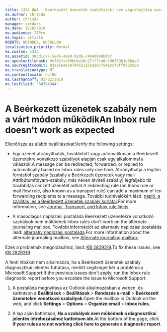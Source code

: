 ```yaml
---
title: 1332 OWA - Beérkezett üzenetek szabály(ok) nem végrehajtása postafiókhoz
ms.author: chrisda
author: chrisda
manager: serdars
ms.date: 12/8/2018
ms.audience: ITPro
ms.topic: article
ROBOTS: NOINDEX, NOFOLLOW
localization_priority: Normal
ms.custom: 1332
ms.assetid: 383d1c77-5e4b-4a69-92d6-c404d890b6b7
ms.openlocfilehash: 9e782faa59bb9a16c271f7c46c79635961e88aed
ms.sourcegitcommit: 03a156a9c9740521155a30775492c7dff0982588
ms.translationtype: MT
ms.contentlocale: hu-HU
ms.lasthandoff: 03/22/2019
ms.locfileid: "30784344"
---
```

# <a name="an-inbox-rule-doesnt-work-as-expected"></a><span data-ttu-id="2e73c-102">A Beérkezett üzenetek szabály nem a várt módon működik</span><span class="sxs-lookup"><span data-stu-id="2e73c-102">An Inbox rule doesn't work as expected</span></span>

<span data-ttu-id="2e73c-103">Ellenőrizze az alábbi beállításokat:</span><span class="sxs-lookup"><span data-stu-id="2e73c-103">Verify the following settings:</span></span>
  
- <span data-ttu-id="2e73c-104">Egy üzenet átirányíthatók, továbbított vagy automatikusan a Beérkezett üzenetekre vonatkozó szabályok alapján csak egy alkalommal a válaszok.</span><span class="sxs-lookup"><span data-stu-id="2e73c-104">A message can be redirected, forwarded, or replied to automatically based on Inbox rules only one time.</span></span> <span data-ttu-id="2e73c-105">Átirányíthatja a legitim forrásból szabály (szabály a Beérkezett üzenetek vagy mail Attribútumfolyam-szabály, más néven átviteli szabály) legfeljebb tíz továbbítás címzett üzenetet adhat.</span><span class="sxs-lookup"><span data-stu-id="2e73c-105">A redirecting rule (an Inbox rule or mail flow rule, also known as a transport rule) can add a maximum of ten forwarding recipients to a message.</span></span> <span data-ttu-id="2e73c-106">További tudnivalókért lásd: [napló, a szállítás, és a Beérkezett üzenetek szabály korlátai](https://docs.microsoft.com/office365/servicedescriptions/exchange-online-service-description/exchange-online-limits).</span><span class="sxs-lookup"><span data-stu-id="2e73c-106">For more information, see [Journal, Transport, and Inbox rule limits](https://docs.microsoft.com/office365/servicedescriptions/exchange-online-service-description/exchange-online-limits).</span></span>
    
- <span data-ttu-id="2e73c-107">A másodlagos naplózási postaláda Beérkezett üzenetekre vonatkozó szabályok nem működnek.</span><span class="sxs-lookup"><span data-stu-id="2e73c-107">Inbox rules don't work on the alternate journaling mailbox.</span></span> <span data-ttu-id="2e73c-108">További információt az alternatív naplózási postaláda lásd: [alternatív naplózási postaláda](https://docs.microsoft.com/Exchange/security-and-compliance/journaling/journaling#alternate-journaling-mailbox).</span><span class="sxs-lookup"><span data-stu-id="2e73c-108">For more information about the alternate journaling mailbox, see [Alternate journaling mailbox](https://docs.microsoft.com/Exchange/security-and-compliance/journaling/journaling#alternate-journaling-mailbox).</span></span>
    
<span data-ttu-id="2e73c-109">Ezek a problémák megoldásához, lásd: [KB 2829319](https://support.microsoft.com/kb/2829319).</span><span class="sxs-lookup"><span data-stu-id="2e73c-109">To fix these issues, see [KB 2829319](https://support.microsoft.com/kb/2829319).</span></span>
  
<span data-ttu-id="2e73c-110">A fenti hibákat nem alkalmazza, ha a Beérkezett üzenetek szabály diagnosztikai jelentés futtatása, mielőtt segítséget kér a probléma a Microsoft Support:</span><span class="sxs-lookup"><span data-stu-id="2e73c-110">If the previous issues don't apply, run the Inbox rule diagnostic report before you escalate the issue to Microsoft Support:</span></span>
  
1. <span data-ttu-id="2e73c-111">A postaláda megnyitása az Outlook alkalmazásban a weben, és kattintson a **Beállítások** \> **Beállítások** \> **Rendezés e-mail** \> **Beérkezett üzenetekre vonatkozó szabályok**.</span><span class="sxs-lookup"><span data-stu-id="2e73c-111">Open the mailbox in Outlook on the web, and click **Settings** \> **Options** \> **Organize email** \> **Inbox rules**.</span></span>
    
2. <span data-ttu-id="2e73c-112">A lap alján kattintson, **Ha a szabályok nem működnek a diagnosztikai jelentés létrehozásához kattintson ide**.</span><span class="sxs-lookup"><span data-stu-id="2e73c-112">At the bottom of the page, click **If your rules are not working click here to generate a diagnostic report**.</span></span>
    

